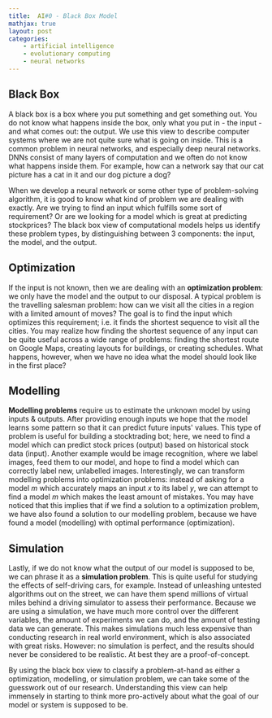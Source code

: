 ```yaml
---
title:  AI#0 - Black Box Model
mathjax: true
layout: post
categories: 
    - artificial intelligence
    - evolutionary computing
    - neural networks
---
```


## Black Box
A black box is a box where you put something and get something out. You do not know what happens inside the box, only what you put in - the input - and what comes out: the output. We use this view to describe computer systems where we are not quite sure what is going on inside. This is a common problem in neural networks, and especially deep neural networks. DNNs consist of many layers of computation and we often do not know what happens inside them. For example, how can a network say that our cat picture has a cat in it and our dog picture a dog? 

When we develop a neural network or some other type of problem-solving algorithm, it is good to know what kind of problem we are dealing with exactly. Are we trying to find an input which fulfills some sort of requirement? Or are we looking for a model which is great at predicting stockprices? The black box view of computational models helps us identify these problem types, by distinguishing between 3 components: the input, the model, and the output. 

## Optimization
If the input is not known, then we are dealing with an **optimization problem**: we only have the model and the output to our disposal. A typical problem is the travelling salesman problem: how can we visit all the cities in a region with a limited amount of moves? The goal is to find the input which optimizes this requirement; i.e. it finds the shortest sequence to visit all the cities. You may realize how finding the shortest sequence of any input can be quite useful across a wide range of problems: finding the shortest route on Google Maps, creating layouts for buildings, or creating schedules. What happens, however, when we have no idea what the model should look like in the first place? 

## Modelling
**Modelling problems** require us to estimate the unknown model by using inputs & outputs. After providing enough inputs we hope that the model learns some pattern so that it can predict future inputs' values. This type of problem is useful for building a stocktrading bot; here, we need to find a model which can predict stock prices (output) based on historical stock data (input). Another example would be image recognition, where we label images, feed them to our model, and hope to find a model which can correctly label new, unlabelled images. Interestingly, we can transform modelling problems into optimization problems: instead of asking for a model *m* which accurately maps an input *x* to its label *y*, we can attempt to find a model *m* which makes the least amount of mistakes. You may have noticed that this implies that if we find a solution to a optimization problem, we have also found a solution to our modelling problem, because we have found a model (modelling) with optimal performance (optimization). 

## Simulation
Lastly, if we do not know what the output of our model is supposed to be, we can phrase it as a **simulation problem**. This is quite useful for studying the effects of self-driving cars, for example. Instead of unleashing untested algorithms out on the street, we can have them spend millions of virtual miles behind a driving simulator to assess their performance. Because we are using a simulation, we have much more control over the different variables, the amount of experiments we can do, and the amount of testing data we can generate. This makes simulations much less expensive than conducting research in real world environment, which is also associated with great risks. However: no simulation is perfect, and the results should never be considered to be realistic. At best they are a proof-of-concept.

By using the black box view to classify a problem-at-hand as either a optimization, modelling, or simulation problem, we can take some of the guesswork out of our research. Understanding this view can help immensely in starting to think more pro-actively about what the goal of our model or system is supposed to be. 